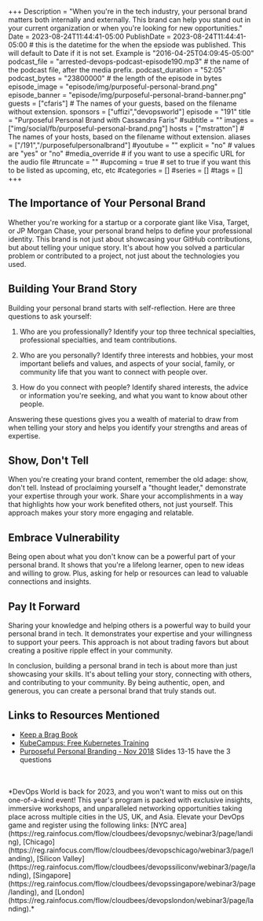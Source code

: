 +++
Description = "When you're in the tech industry, your personal brand matters both internally and externally. This brand can help you stand out in your current organization or when you're looking for new opportunities."
Date = 2023-08-24T11:44:41-05:00
PublishDate = 2023-08-24T11:44:41-05:00 # this is the datetime for the when the epsiode was published. This will default to Date if it is not set. Example is "2016-04-25T04:09:45-05:00"
podcast_file = "arrested-devops-podcast-episode190.mp3" # the name of the podcast file, after the media prefix.
podcast_duration = "52:05"
podcast_bytes = "23800000" # the length of the episode in bytes
episode_image = "episode/img/purposeful-personal-brand.png"
episode_banner = "episode/img/purposeful-personal-brand-banner.png"
guests = ["cfaris"] # The names of your guests, based on the filename without extension.
sponsors = ["uffizi","devopsworld"]
episode = "191"
title = "Purposeful Personal Brand with Cassandra Faris"
#subtitle = ""
images = ["img/social/fb/purposeful-personal-brand.png"]
hosts = ["mstratton"] # The names of your hosts, based on the filename without extension.
aliases = ["/191","/purposefulpersonalbrand"]
#youtube = ""
explicit = "no" # values are "yes" or "no"
#media_override # if you want to use a specific URL for the audio file
#truncate = ""
#upcoming = true # set to true if you want this to be listed as upcoming, etc, etc
#categories = []
#series = []
#tags = []
+++
## The Importance of Your Personal Brand

Whether you're working for a startup or a corporate giant like Visa, Target, or JP Morgan Chase, your personal brand helps to define your professional identity. This brand is not just about showcasing your GitHub contributions, but about telling your unique story. It's about how you solved a particular problem or contributed to a project, not just about the technologies you used.

## Building Your Brand Story

Building your personal brand starts with self-reflection. Here are three questions to ask yourself:

1. Who are you professionally? Identify your top three technical specialties, professional specialties, and team contributions.

2. Who are you personally? Identify three interests and hobbies, your most important beliefs and values, and aspects of your social, family, or community life that you want to connect with people over.

3. How do you connect with people? Identify shared interests, the advice or information you're seeking, and what you want to know about other people.

Answering these questions gives you a wealth of material to draw from when telling your story and helps you identify your strengths and areas of expertise.

## Show, Don't Tell

When you're creating your brand content, remember the old adage: show, don't tell. Instead of proclaiming yourself a "thought leader," demonstrate your expertise through your work. Share your accomplishments in a way that highlights how your work benefited others, not just yourself. This approach makes your story more engaging and relatable.

## Embrace Vulnerability

Being open about what you don't know can be a powerful part of your personal brand. It shows that you're a lifelong learner, open to new ideas and willing to grow. Plus, asking for help or resources can lead to valuable connections and insights.

## Pay It Forward

Sharing your knowledge and helping others is a powerful way to build your personal brand in tech. It demonstrates your expertise and your willingness to support your peers. This approach is not about trading favors but about creating a positive ripple effect in your community.

In conclusion, building a personal brand in tech is about more than just showcasing your skills. It's about telling your story, connecting with others, and contributing to your community. By being authentic, open, and generous, you can create a personal brand that truly stands out.

## Links to Resources Mentioned

- [Keep a Brag Book](https://dev.to/mattstratton/keep-a-brag-book-10nf)
- [KubeCampus: Free Kubernetes Training](https://kubecampus.io/)
- [Purposeful Personal Branding - Nov 2018](https://www.slideshare.net/cassandrafaris/purposeful-personal-branding-nov-2018) Slides 13-15 have the 3 questions

<br>
<br>
*DevOps World is back for 2023, and you won't want to miss out on this one-of-a-kind event! This year's program is packed with exclusive insights, immersive workshops, and unparalleled networking opportunities taking place across multiple cities in the US, UK, and Asia. Elevate your DevOps game and register using the following links: [NYC area](https://reg.rainfocus.com/flow/cloudbees/devopsnyc/webinar3/page/landing), [Chicago](https://reg.rainfocus.com/flow/cloudbees/devopschicago/webinar3/page/landing), [Silicon Valley](https://reg.rainfocus.com/flow/cloudbees/devopssiliconv/webinar3/page/landing), [Singapore](https://reg.rainfocus.com/flow/cloudbees/devopssingapore/webinar3/page/landing), and [London](https://reg.rainfocus.com/flow/cloudbees/devopslondon/webinar3/page/landing).*
